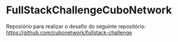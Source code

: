 # FullStackChallengeCuboNetwork
Reposiório para realizar o desafio do seguinte repositório: https://github.com/cubonetwork/fullstack-challenge
